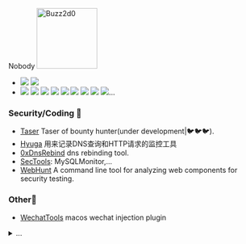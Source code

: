 Nobody <img src="https://camo.githubusercontent.com/e6d51735f482c2f3ea76d168cba6a3ff1d06b525d1f84380fd19f22b20018899/68747470733a2f2f6d656469612e67697068792e636f6d2f6d656469612f4966734279595948794e6c6e494e543436672f67697068792e676966" width = "120" alt="Buzz2d0"/>

- ![](https://komarev.com/ghpvc/?username=buzz2d0) ![](https://visitor-badge.glitch.me/badge?page_id=buzz2d0.readme)
- ![](https://img.shields.io/badge/macOS-292e33?style=flat-square&logo=apple) ![](https://img.shields.io/badge/vscode-292e33?style=flat-square&logo=visual-studio-code) ![](https://img.shields.io/badge/-292e33?style=flat-square&logo=linux) ![](https://img.shields.io/badge/-292e33?style=flat-square&logo=go) ![](https://img.shields.io/badge/-292e33?style=flat-square&logo=python)  ![](https://img.shields.io/badge/-292e33?style=flat-square&logo=windows-terminal) ![](https://img.shields.io/badge/-292e33?style=flat-square&logo=docker)  ![](https://img.shields.io/badge/-292e33?style=flat-square&logo=dell) ![](https://img.shields.io/badge/-292e33?style=flat-square&logo=raspberry-pi)...

### Security/Coding 🥬
- [Taser](https://github.com/Buzz2d0/taser) Taser of bounty hunter(under development|🐦🐦🐦).
- [Hyuga](https://github.com/Buzz2d0/Hyuga) 用来记录DNS查询和HTTP请求的监控工具
- [0xDnsRebind](https://github.com/Buzz2d0/0xDnsRebind) dns rebinding tool. 
- [SecTools](https://github.com/Buzz2d0/SecTools): MySQLMonitor,...
- [WebHunt](https://github.com/Buzz2d0/WebHunt) A command line tool for analyzing web components for security testing. 

### Other🌳

- [WechatTools](https://github.com/Buzz2d0/WechatTools) macos wechat injection plugin


<details>
  <summary>...</summary>

  ![](https://github-readme-stats.vercel.app/api?username=Buzz2d0&show_icons=true&title_color=fff&icon_color=79ff97&text_color=9f9f9f&bg_color=151515)

</details>

